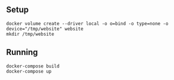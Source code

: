 ## Setup
```
docker volume create --driver local -o o=bind -o type=none -o device="/tmp/website" website
mkdir /tmp/website
```

## Running

```
docker-compose build
docker-compose up
```
